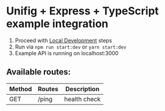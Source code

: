 # Unifig + Express + TypeScript example integration

1. Proceed with [Local Development](#local_development_testing) steps
2. Run via `npm run start:dev` or `yarn start:dev`
3. Example API is running on localhost:3000

## Available routes:

| Method | Routes | Description  |
| ------ | ------ | ------------ |
| GET    | /ping  | health check |
